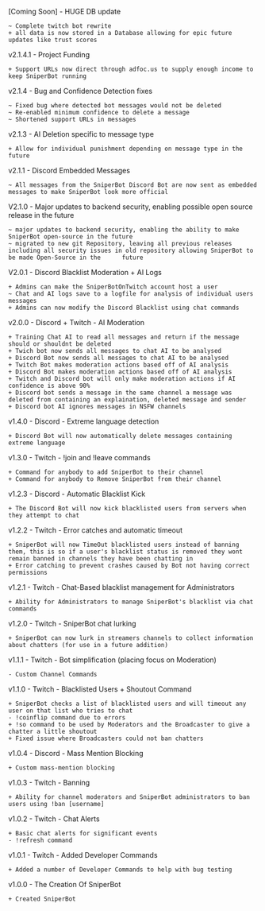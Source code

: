 [Coming Soon] - HUGE DB update

    ~ Complete twitch bot rewrite
    + all data is now stored in a Database allowing for epic future updates like trust scores

v2.1.4.1 - Project Funding

    + Support URLs now direct through adfoc.us to supply enough income to keep SniperBot running

v2.1.4 - Bug and Confidence Detection fixes

    ~ Fixed bug where detected bot messages would not be deleted
    ~ Re-enabled minimum confidence to delete a message
    ~ Shortened support URLs in messages

v2.1.3 - AI Deletion specific to message type

    + Allow for individual punishment depending on message type in the future

v2.1.1 - Discord Embedded Messages

    ~ All messages from the SniperBot Discord Bot are now sent as embedded messages to make SniperBot look more official

V2.1.0 - Major updates to backend security, enabling possible open source release in the future

    ~ major updates to backend security, enabling the ability to make SniperBot open-source in the future
    ~ migrated to new git Repository, leaving all previous releases including all security issues in old repository allowing SniperBot to be made Open-Source in the      future

V2.0.1 - Discord Blacklist Moderation + AI Logs

    + Admins can make the SniperBotOnTwitch account host a user
    ~ Chat and AI logs save to a logfile for analysis of individual users messages
    + Admins can now modify the Discord Blacklist using chat commands

v2.0.0 - Discord + Twitch - AI Moderation

    + Training Chat AI to read all messages and return if the message should or shouldnt be deleted
    + Twich bot now sends all messages to chat AI to be analysed
    + Discord Bot now sends all messages to chat AI to be analysed
    + Twitch Bot makes moderation actions based off of AI analysis
    + Discord Bot makes moderation actions based off of AI analysis
    + Twitch and Discord bot will only make moderation actions if AI confidence is above 90%
    + Discord bot sends a message in the same channel a message was deleted from containing an explaination, deleted message and sender
    + Discord bot AI ignores messages in NSFW channels

v1.4.0 - Discord - Extreme language detection

    + Discord Bot will now automatically delete messages containing extreme language

v1.3.0 - Twitch - !join and !leave commands

    + Command for anybody to add SniperBot to their channel
    + Command for anybody to Remove SniperBot from their channel

v1.2.3 - Discord - Automatic Blacklist Kick

    + The Discord Bot will now kick blacklisted users from servers when they attempt to chat

v1.2.2 - Twitch - Error catches and automatic timeout

    + SniperBot will now TimeOut blacklisted users instead of banning them, this is so if a user's blacklist status is removed they wont remain banned in channels they have been chatting in
    + Error catching to prevent crashes caused by Bot not having correct permissions

v1.2.1 - Twitch - Chat-Based blacklist management for Administrators

    + Ability for Administrators to manage SniperBot's blacklist via chat commands

v1.2.0 - Twitch - SniperBot chat lurking

    + SniperBot can now lurk in streamers channels to collect information about chatters (for use in a future addition)

v1.1.1 - Twitch - Bot simplification (placing focus on Moderation)

    - Custom Channel Commands

v1.1.0 - Twitch - Blacklisted Users + Shoutout Command

    + SniperBot checks a list of blacklisted users and will timeout any user on that list who tries to chat
    - !coinflip command due to errors
    + !so command to be used by Moderators and the Broadcaster to give a chatter a little shoutout
    + Fixed issue where Broadcasters could not ban chatters

v1.0.4 - Discord - Mass Mention Blocking

    + Custom mass-mention blocking

v1.0.3 - Twitch - Banning

    + Ability for channel moderators and SniperBot administrators to ban users using !ban [username]

v1.0.2 - Twitch - Chat Alerts

    + Basic chat alerts for significant events
    - !refresh command

v1.0.1 - Twitch - Added Developer Commands

    + Added a number of Developer Commands to help with bug testing

v1.0.0 - The Creation Of SniperBot

    + Created SniperBot

